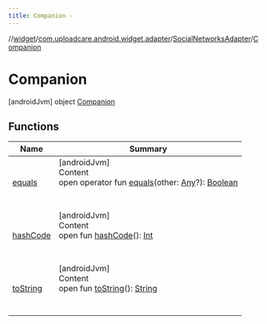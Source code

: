```yaml
---
title: Companion -
---
```

//[widget](../../../index.md)/[com.uploadcare.android.widget.adapter](../../index.md)/[SocialNetworksAdapter](../index.md)/[Companion](index.md)



# Companion  
 [androidJvm] object [Companion](index.md)   


## Functions  
  
|  Name|  Summary| 
|---|---|
| <a name="kotlin/Any/equals/#kotlin.Any?/PointingToDeclaration/"></a>[equals](../../../com.uploadcare.android.widget.worker/-uploadcare-work-manager-initializer/index.md#%5Bkotlin%2FAny%2Fequals%2F%23kotlin.Any%3F%2FPointingToDeclaration%2F%5D%2FFunctions%2F814613827)| <a name="kotlin/Any/equals/#kotlin.Any?/PointingToDeclaration/"></a>[androidJvm]  <br>Content  <br>open operator fun [equals](../../../com.uploadcare.android.widget.worker/-uploadcare-work-manager-initializer/index.md#%5Bkotlin%2FAny%2Fequals%2F%23kotlin.Any%3F%2FPointingToDeclaration%2F%5D%2FFunctions%2F814613827)(other: [Any](https://kotlinlang.org/api/latest/jvm/stdlib/kotlin/-any/index.html)?): [Boolean](https://kotlinlang.org/api/latest/jvm/stdlib/kotlin/-boolean/index.html)  <br><br><br>
| <a name="kotlin/Any/hashCode/#/PointingToDeclaration/"></a>[hashCode](../../../com.uploadcare.android.widget.worker/-uploadcare-work-manager-initializer/index.md#%5Bkotlin%2FAny%2FhashCode%2F%23%2FPointingToDeclaration%2F%5D%2FFunctions%2F814613827)| <a name="kotlin/Any/hashCode/#/PointingToDeclaration/"></a>[androidJvm]  <br>Content  <br>open fun [hashCode](../../../com.uploadcare.android.widget.worker/-uploadcare-work-manager-initializer/index.md#%5Bkotlin%2FAny%2FhashCode%2F%23%2FPointingToDeclaration%2F%5D%2FFunctions%2F814613827)(): [Int](https://kotlinlang.org/api/latest/jvm/stdlib/kotlin/-int/index.html)  <br><br><br>
| <a name="kotlin/Any/toString/#/PointingToDeclaration/"></a>[toString](../../../com.uploadcare.android.widget.worker/-uploadcare-work-manager-initializer/index.md#%5Bkotlin%2FAny%2FtoString%2F%23%2FPointingToDeclaration%2F%5D%2FFunctions%2F814613827)| <a name="kotlin/Any/toString/#/PointingToDeclaration/"></a>[androidJvm]  <br>Content  <br>open fun [toString](../../../com.uploadcare.android.widget.worker/-uploadcare-work-manager-initializer/index.md#%5Bkotlin%2FAny%2FtoString%2F%23%2FPointingToDeclaration%2F%5D%2FFunctions%2F814613827)(): [String](https://kotlinlang.org/api/latest/jvm/stdlib/kotlin/-string/index.html)  <br><br><br>

